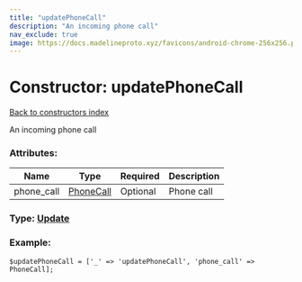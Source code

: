```yaml
---
title: "updatePhoneCall"
description: "An incoming phone call"
nav_exclude: true
image: https://docs.madelineproto.xyz/favicons/android-chrome-256x256.png
---
```

# Constructor: updatePhoneCall  
[Back to constructors index](/API_docs/constructors/index.html)



An incoming phone call

### Attributes:

| Name     |    Type       | Required | Description |
|----------|---------------|----------|-------------|
|phone\_call|[PhoneCall](/API_docs/types/PhoneCall.html) | Optional|Phone call|



### Type: [Update](/API_docs/types/Update.html)


### Example:

```
$updatePhoneCall = ['_' => 'updatePhoneCall', 'phone_call' => PhoneCall];
```  
